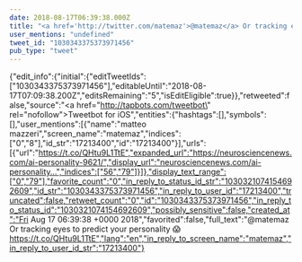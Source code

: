 ```yaml
---
date: 2018-08-17T06:39:38.000Z
title: "<a href='http://twitter.com/matemaz'>@matemaz</a> Or tracking eyes to predict your personality 😱 https://t.co/QHtu9L1TtE″"
user_mentions: "undefined"
tweet_id: "1030343375373971456"
pub_type: "tweet"
---
```

{"edit_info":{"initial":{"editTweetIds":["1030343375373971456"],"editableUntil":"2018-08-17T07:09:38.200Z","editsRemaining":"5","isEditEligible":true}},"retweeted":false,"source":"<a href=\"http://tapbots.com/tweetbot\" rel=\"nofollow\">Tweetbot for iΟS</a>","entities":{"hashtags":[],"symbols":[],"user_mentions":[{"name":"matteo mazzeri","screen_name":"matemaz","indices":["0","8"],"id_str":"17213400","id":"17213400"}],"urls":[{"url":"https://t.co/QHtu9L1TtE","expanded_url":"https://neurosciencenews.com/ai-personality-9621/","display_url":"neurosciencenews.com/ai-personality…","indices":["56","79"]}]},"display_text_range":["0","79"],"favorite_count":"0","in_reply_to_status_id_str":"1030321074154692609","id_str":"1030343375373971456","in_reply_to_user_id":"17213400","truncated":false,"retweet_count":"0","id":"1030343375373971456","in_reply_to_status_id":"1030321074154692609","possibly_sensitive":false,"created_at":"Fri Aug 17 06:39:38 +0000 2018","favorited":false,"full_text":"@matemaz Or tracking eyes to predict your personality 😱 https://t.co/QHtu9L1TtE","lang":"en","in_reply_to_screen_name":"matemaz","in_reply_to_user_id_str":"17213400"}
